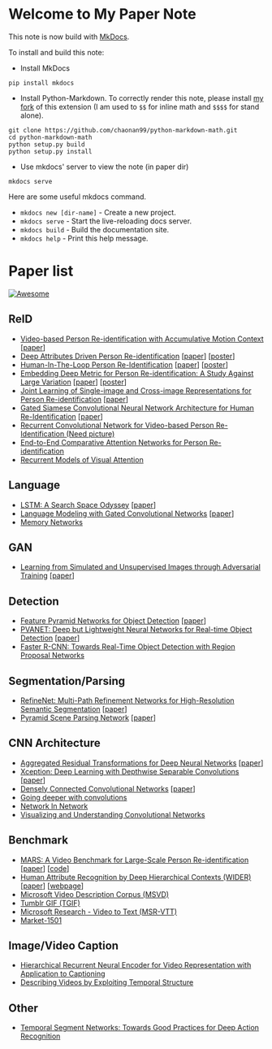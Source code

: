 # Welcome to My Paper Note

This note is now build with [MkDocs](http://www.mkdocs.org/).

To install and build this note:

* Install MkDocs

```shell
pip install mkdocs
```

* Install Python-Markdown. To correctly render this note, please install [my fork](https://github.com/chaonan99/python-markdown-math) of this extension (I am used to `$$` for inline math and `$$$$` for stand alone).

```shell
git clone https://github.com/chaonan99/python-markdown-math.git
cd python-markdown-math
python setup.py build
python setup.py install
```

* Use mkdocs' server to view the note (in paper dir)

```shell
mkdocs serve
```

Here are some useful mkdocs command.

* `mkdocs new [dir-name]` - Create a new project.
* `mkdocs serve` - Start the live-reloading docs server.
* `mkdocs build` - Build the documentation site.
* `mkdocs help` - Print this help message.

# Paper list

[![Awesome](https://cdn.rawgit.com/sindresorhus/awesome/d7305f38d29fed78fa85652e3a63e154dd8e8829/media/badge.svg)](https://github.com/sindresorhus/awesome)

## ReID
* [Video-based Person Re-identification with Accumulative Motion Context](201701/video-based-person-re-identification-withaccumulative-motion-context.md) \[[paper](https://arxiv.org/pdf/1701.00193.pdf)\]
* [Deep Attributes Driven Person Re-identification](201610/deep-attributes-driven-person-re-identification.md) \[[paper](https://arxiv.org/pdf/1605.03259v2.pdf)\] \[[poster](http://www.eccv2016.org/files/posters/P-1B-34.pdf)\]
* [Human-In-The-Loop Person Re-Identification](201610/human-in-the-loop-person-re-identification.md) \[[paper](http://www.eecs.qmul.ac.uk/~xz303/papers/ECCV16/WangEtAl_ECCV2016.pdf)\] \[[poster](http://www.eccv2016.org/files/posters/P-2B-41.pdf)\]
* [Embedding Deep Metric for Person Re-identification: A Study Against Large Variation](201610/embedding-deep-metric-for-person-re-identification-a-study-against-large-variation.md)
 \[[paper](http://www.cbsr.ia.ac.cn/users/hailinshi/papers/2016-eccv/0236.pdf)\] \[[poster](http://www.eccv2016.org/files/posters/P-1A-44.pdf)\]
* [Joint Learning of Single-image and Cross-image Representations for Person Re-identification](201610/joint-learning-of-single-image-and-cross-image-representations-for-person-re-identification.md) \[[paper](http://ss.sysu.edu.cn/~ll/files/CVPR2016_PersonReID.pdf)\]
* [Gated Siamese Convolutional Neural Network Architecture for Human Re-Identification](201610/gated-siamese-convolutional-neural-network-architecture-for-human-re-identification.md) \[[paper](https://arxiv.org/pdf/1607.08378v2.pdf)\]
* [Recurrent Convolutional Network for Video-based Person Re-Identification (Need picture)](201609/recurrent-convolutional-network-for-video-based-person-re-identification.md)
* [End-to-End Comparative Attention Networks for Person Re-identification](201609/end-to-end-comparative-attention-networks-for-person-re-identification.md)
* [Recurrent Models of Visual Attention](201608/recurrent-models-of-visual-attention.md)

## Language
* [LSTM: A Search Space Odyssey](201701/lstm-a-search-space-odyssey.md) \[[paper](http://cn.arxiv.org/pdf/1503.04069v1)\]
* [Language Modeling with Gated Convolutional Networks](201612/language-modeling-with-gated-convolutional-networks.md) \[[paper](http://arxiv.org/pdf/1612.08083v1)\]
* [Memory Networks](201609/memory-networks.md)

## GAN
* [Learning from Simulated and Unsupervised Images through Adversarial Training](201612/learning-from-simulated-and-unsupervised-images-through-adversarial-training.md) \[[paper](http://arxiv.org/pdf/1612.07828v1.pdf)\]

## Detection
* [Feature Pyramid Networks for Object Detection](201612/feature-pyramid-networks-for-object-detection.md) \[[paper](http://arxiv.org/pdf/1612.03144v1)\]
* [PVANET: Deep but Lightweight Neural Networks for Real-time Object Detection](201612/pvanet-deep-but-lightweight-neural-networks-for-real-time-object-detection.md) \[[paper](http://cn.arxiv.org/pdf/1608.08021v3)\]
* [Faster R-CNN: Towards Real-Time Object Detection with Region Proposal Networks](201609/faster-r-cnn-towards-real-time-object-detection-with-region-proposal-networks.md)

## Segmentation/Parsing
* [RefineNet: Multi-Path Refinement Networks for High-Resolution Semantic Segmentation](201612/refinenet-multi-path-refinement-networks-for-high-resolution-semantic-segmentation.md) \[[paper](http://arxiv.org/pdf/1611.06612v3.pdf)\]
* [Pyramid Scene Parsing Network](201612/pyramid-scene-parsing-network.md) \[[paper](https://arxiv.org/pdf/1612.01105.pdf)\]

## CNN Architecture
* [Aggregated Residual Transformations for Deep Neural Networks](201612/aggregated-residual-transformations-for-deep-neural-networks.md) \[[paper](http://cn.arxiv.org/pdf/1611.05431v1)\]
* [Xception: Deep Learning with Depthwise Separable Convolutions](201612/xception-deep-learning-with-depthwise-separable-convolutions.md) \[[paper](http://cn.arxiv.org/pdf/1610.02357v2)\]
* [Densely Connected Convolutional Networks](201612/densely-connected-convolutional-networks.md) \[[paper](http://cn.arxiv.org/pdf/1608.06993v3)\]
* [Going deeper with convolutions](201608/going-deeper-with-convolutions.md)
* [Network In Network](201608/network-in-network.md)
* [Visualizing and Understanding Convolutional Networks](201608/visualizing-and-understanding-convolutional-networks.md)

## Benchmark
* [MARS: A Video Benchmark for Large-Scale Person Re-identification](201701/mars-a-video-benchmark-for-large-scale-person-re-identification.md) \[[paper](http://liangzheng.org/1320.pdf)\] \[[code](https://github.com/liangzheng06/MARS-evaluation)\]
* [Human Attribute Recognition by Deep Hierarchical Contexts (WIDER)](201612/human-attribute-recognition-by-deep-hierarchical-contexts.md) \[[paper](http://personal.ie.cuhk.edu.hk/~ccloy/files/eccv_2016_human.pdf)\] \[[webpage](http://mmlab.ie.cuhk.edu.hk/projects/WIDERAttribute.html)\]
* [Microsoft Video Description Corpus (MSVD)](201609/microsoft-video-description-corpus-msvd.md)
* [Tumblr GIF (TGIF)](201609/tumblr-gif-tgif.md)
* [Microsoft Research - Video to Text (MSR-VTT)](201609/microsoft-research-video-to-text-msr-vtt.md)
* [Market-1501](201609/market-1501.md)


## Image/Video Caption
* [Hierarchical Recurrent Neural Encoder for Video Representation with Application to Captioning](201609/hierarchical-recurrent-neural-encoder-for-video-representation-with-application-to-captioning.md)
* [Describing Videos by Exploiting Temporal Structure](201609/describing-videos-by-exploiting-temporal-structure.md)

## Other
* [Temporal Segment Networks: Towards Good Practices for Deep Action Recognition](201609/temporal-segment-networks-towards-good-practices-for-deep-action-recognition.md)